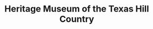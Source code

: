 ---
layout: repo
title: "Heritage Museum of the Texas Hill Country"
id: 16552
permalink: repos/16552/
---